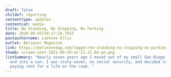 ```yaml
---
draft: false
childof: reporting
contenttype: updates
contentcat: media
title: No Standing, No Stopping, No Parking
date: 2020-09-01T19:17:54.793Z
postauthorname: LaVonne Ellis
outlet: Believer Magazine
link: https://believermag.com/logger/no-standing-no-stopping-no-parking/
thumb: screen-shot-2021-09-29-at-12.21.04-pm.png
listSummary: "Nearly seven years ago I moved out of my small San Diego apartment
  and into a van. I was sixty-seven, on social security, and decided to trade
  paying rent for a life on the road. "
---
```

